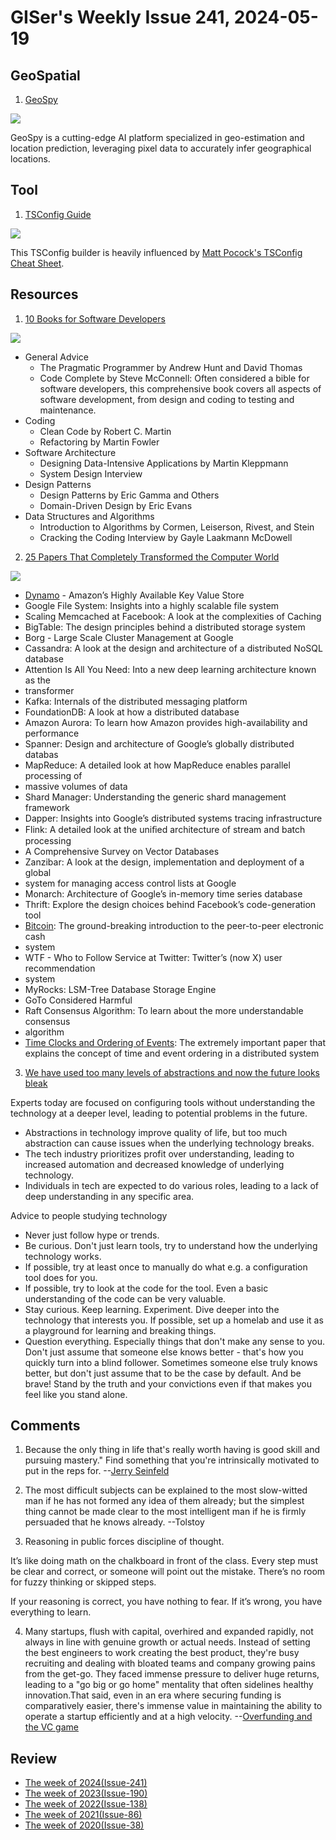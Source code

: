 # GISer's Weekly Issue 241, 2024-05-19

## GeoSpatial

1. [GeoSpy](https://geospy.ai/)

![](https://framerusercontent.com/images/DAq3bZddocqjOaLY5lAwVT9vnHw.png)

GeoSpy is a cutting-edge AI platform specialized in geo-estimation and location prediction, leveraging pixel data to accurately infer geographical locations.

## Tool

1. [TSConfig Guide](https://tsconfig.guide/)

![](https://imgs.zhubai.love/120a30f518da4cd39df0ebd9a3e8041f_2192261542853668864.png)

This TSConfig builder is heavily influenced by [Matt Pocock's TSConfig Cheat Sheet](https://www.totaltypescript.com/tsconfig-cheat-sheet).

## Resources

1. [10 Books for Software Developers](https://blog.bytebytego.com/i/144495872/my-favorite-books-for-software-developers)

![](https://substackcdn.com/image/fetch/w_1456,c_limit,f_webp,q_auto:good,fl_lossy/https%3A%2F%2Fsubstack-post-media.s3.amazonaws.com%2Fpublic%2Fimages%2F12d664a0-da33-43da-9059-48075c1cad7d_800x1040.gif)

- General Advice
  - The Pragmatic Programmer by Andrew Hunt and David Thomas
  - Code Complete by Steve McConnell: Often considered a bible for software developers, this comprehensive book covers all aspects of software development, from design and coding to testing and maintenance.
- Coding
  - Clean Code by Robert C. Martin
  - Refactoring by Martin Fowler
- Software Architecture
  - Designing Data-Intensive Applications by Martin Kleppmann
  - System Design Interview
- Design Patterns
  - Design Patterns by Eric Gamma and Others
  - Domain-Driven Design by Eric Evans
- Data Structures and Algorithms
  - Introduction to Algorithms by Cormen, Leiserson, Rivest, and Stein
  - Cracking the Coding Interview by Gayle Laakmann McDowell

2. [25 Papers That Completely Transformed the Computer World](https://blog.bytebytego.com/i/144495872/papers-that-completely-transformed-the-computer-world)

![](https://substackcdn.com/image/fetch/w_1456,c_limit,f_webp,q_auto:good,fl_progressive:steep/https%3A%2F%2Fsubstack-post-media.s3.amazonaws.com%2Fpublic%2Fimages%2F951c4ad6-986d-490c-a2b7-bfe0d0385a1f_1280x1644.jpeg)

- [Dynamo](https://www.allthingsdistributed.com/files/amazon-dynamo-sosp2007.pdf) - Amazon’s Highly Available Key Value Store
- Google File System: Insights into a highly scalable file system
- Scaling Memcached at Facebook: A look at the complexities of Caching
- BigTable: The design principles behind a distributed storage system
- Borg - Large Scale Cluster Management at Google
- Cassandra: A look at the design and architecture of a distributed NoSQL database
- Attention Is All You Need: Into a new deep learning architecture known as the
- transformer
- Kafka: Internals of the distributed messaging platform
- FoundationDB: A look at how a distributed database
- Amazon Aurora: To learn how Amazon provides high-availability and performance
- Spanner: Design and architecture of Google’s globally distributed databas
- MapReduce: A detailed look at how MapReduce enables parallel processing of
- massive volumes of data
- Shard Manager: Understanding the generic shard management framework
- Dapper: Insights into Google’s distributed systems tracing infrastructure
- Flink: A detailed look at the uniﬁed architecture of stream and batch processing
- A Comprehensive Survey on Vector Databases
- Zanzibar: A look at the design, implementation and deployment of a global
- system for managing access control lists at Google
- Monarch: Architecture of Google’s in-memory time series database
- Thrift: Explore the design choices behind Facebook’s code-generation tool
- [Bitcoin](https://bitcoin.org/bitcoin.pdf): The ground-breaking introduction to the peer-to-peer electronic cash
- system
- WTF - Who to Follow Service at Twitter: Twitter’s (now X) user recommendation
- system
- MyRocks: LSM-Tree Database Storage Engine
- GoTo Considered Harmful
- Raft Consensus Algorithm: To learn about the more understandable consensus
- algorithm
- [Time Clocks and Ordering of Events](https://lamport.azurewebsites.net/pubs/time-clocks.pdf): The extremely important paper that explains the concept of time and event ordering in a distributed system

3. [We have used too many levels of abstractions and now the future looks bleak](https://unixdigest.com/articles/we-have-used-too-many-levels-of-abstractions-and-now-the-future-looks-bleak.html)

Experts today are focused on configuring tools without understanding the technology at a deeper level, leading to potential problems in the future.

- Abstractions in technology improve quality of life, but too much abstraction can cause issues when the underlying technology breaks.
- The tech industry prioritizes profit over understanding, leading to increased automation and decreased knowledge of underlying technology.
- Individuals in tech are expected to do various roles, leading to a lack of deep understanding in any specific area.

Advice to people studying technology

- Never just follow hype or trends.
- Be curious. Don't just learn tools, try to understand how the underlying technology works.
- If possible, try at least once to manually do what e.g. a configuration tool does for you.
- If possible, try to look at the code for the tool. Even a basic understanding of the code can be very valuable.
- Stay curious. Keep learning. Experiment. Dive deeper into the technology that interests you. If possible, set up a homelab and use it as a playground for learning and breaking things.
- Question everything. Especially things that don't make any sense to you. Don't just assume that someone else knows better - that's how you quickly turn into a blind follower. Sometimes someone else truly knows better, but don't just assume that to be the case by default. And be brave! Stand by the truth and your convictions even if that makes you feel like you stand alone.

## Comments

1. Because the only thing in life that's really worth having is good skill and pursuing mastery." Find something that you're intrinsically motivated to put in the reps for.
   --[Jerry Seinfeld](https://twitter.com/petergyang/status/1788577180701909398)

2. The most difficult subjects can be explained to the most slow-witted man if he has not formed any idea of them already; but the simplest thing cannot be made clear to the most intelligent man if he is firmly persuaded that he knows already. --Tolstoy

3. Reasoning in public forces discipline of thought.

It’s like doing math on the chalkboard in front of the class. Every step must be clear and correct, or someone will point out the mistake. There’s no room for fuzzy thinking or skipped steps.

If your reasoning is correct, you have nothing to fear. If it’s wrong, you have everything to learn.

4. Many startups, flush with capital, overhired and expanded rapidly, not always in line with genuine growth or actual needs. Instead of setting the best engineers to work creating the best product, they're busy recruiting and dealing with bloated teams and company growing pains from the get-go. They faced immense pressure to deliver huge returns, leading to a "go big or go home" mentality that often sidelines healthy innovation.That said, even in an era where securing funding is comparatively easier, there's immense value in maintaining the ability to operate a startup efficiently and at a high velocity. --[Overfunding and the VC game](https://www.june.so/blog/lean-startup-method-2024#overfunding-and-the-vc-game)

## Review

- [The week of 2024(Issue-241)](../2024/issue-241.md)
- [The week of 2023(Issue-190)](../2023/issue-190.md)
- [The week of 2022(Issue-138)](../2022/issue-138.md)
- [The week of 2021(Issue-86)](../2021/issue-86.md)
- [The week of 2020(Issue-38)](../2020/issue-38.md)

